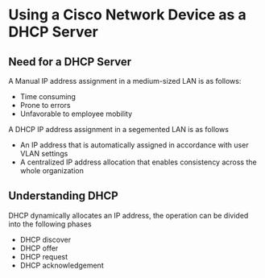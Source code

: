 # Using a Cisco Network Device as a DHCP Server

## Need for a DHCP Server
A Manual IP address assignment in a medium-sized LAN is as follows:
  * Time consuming
  * Prone to errors
  * Unfavorable to employee mobility

A DHCP IP address assignment in a segemented LAN is as follows
  * An IP address that is automatically assigned in accordance with user VLAN settings
  * A centralized IP address allocation that enables consistency across the whole organization

## Understanding DHCP
DHCP dynamically allocates an IP address, the operation can be divided into the following phases
  * DHCP discover
  * DHCP offer
  * DHCP request
  * DHCP acknowledgement


